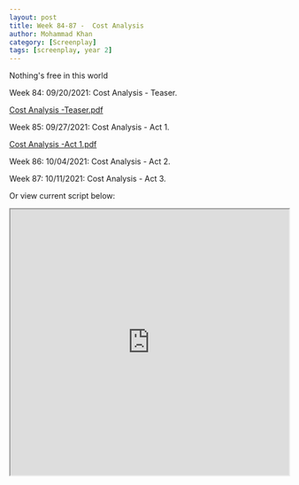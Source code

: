```yaml
---
layout: post
title: Week 84-87 -  Cost Analysis
author: Mohammad Khan
category: [Screenplay]
tags: [screenplay, year 2]
---
```

Nothing's free in this world

<p>Week 84: 09/20/2021: Cost Analysis - Teaser.</p>
<p><a href="https://drive.google.com/file/d/1IVgXB4IxcDys76_Tv-nWBGs8RXI6epNm/view?usp=sharing">
 Cost Analysis -Teaser.pdf</a></p> 

<p>Week 85: 09/27/2021: Cost Analysis - Act 1.</p>
<p><a href="https://drive.google.com/file/d/1gQXCPuksmPRg1BAiMpbUvc_8AcYMJdug/view?usp=sharing">Cost Analysis -Act 1.pdf</a></p>

<p>Week 86: 10/04/2021: Cost Analysis - Act 2.</p>
<!-- <p><a href="https://drive.google.com/file/d/1PgsFV1CFrGkTMg_v5kTkFZ0WmGYAUMZi/view?usp=sharing">Cost Analysis -Act 2.pdf</a></p> -->

<p>Week 87: 10/11/2021: Cost Analysis - Act 3.</p>
<!-- <p><a href="https://drive.google.com/file/d/1c0KgOCyHTKm_mxWloOLbZRsOqi75MmKL/view?usp=sharing">Cost Analysis -Act 3.pdf</a></p> -->


Or view current script below: 
<iframe src="https://drive.google.com/file/d/1gQXCPuksmPRg1BAiMpbUvc_8AcYMJdug/preview" width="100%" height="480" allow="autoplay"></iframe>